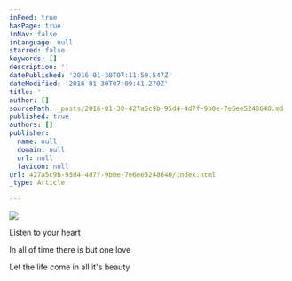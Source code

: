 ```yaml
---
inFeed: true
hasPage: true
inNav: false
inLanguage: null
starred: false
keywords: []
description: ''
datePublished: '2016-01-30T07:11:59.547Z'
dateModified: '2016-01-30T07:09:41.270Z'
title: ''
author: []
sourcePath: _posts/2016-01-30-427a5c9b-95d4-4d7f-9b0e-7e6ee5248640.md
published: true
authors: []
publisher:
  name: null
  domain: null
  url: null
  favicon: null
url: 427a5c9b-95d4-4d7f-9b0e-7e6ee5248640/index.html
_type: Article

---
```

![](https://the-grid-user-content.s3-us-west-2.amazonaws.com/51a5907a-d66a-47d1-ad47-5414dd2f4c38.jpg)

Listen to your heart 

In all of time there is but one love 

Let the life come in all it's beauty